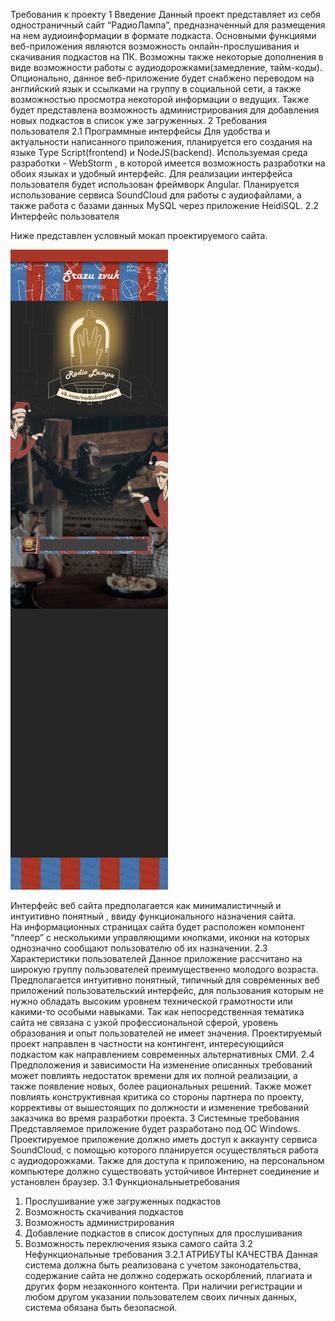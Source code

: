 Требования к проекту
1 Введение
Данный проект представляет из себя одностраничный сайт  “РадиоЛампа”, предназначенный для размещения на нем аудиоинформации в формате подкаста. Основными функциями веб-приложения являются возможность онлайн-прослушивания и скачивания подкастов на ПК. Возможны также некоторые дополнения в виде возможности работы с аудиодорожками(замедление, тайм-коды). Опционально, данное веб-приложение будет снабжено переводом на английский язык и ссылками на группу в социальной сети, а также возможностью просмотра некоторой информации о ведущих. Также будет представлена возможность администрирования для добавления новых подкастов в список уже загруженных.
2 Требования пользователя
2.1 Программные интерфейсы
Для удобства и актуальности написанного приложения, планируется его создания на языке Type Script(frontend) и NodeJS(backend). Используемая среда разработки  - WebStorm , в которой имеется  возможность разработки на обоих языках  и удобный интерфейс. 
Для реализации интерфейса пользователя будет использован фреймворк Angular. Планируется использование сервиса SoundCloud для работы с аудиофайлами, а также работа с базами данных MySQL  через приложение HeidiSQL.
2.2 Интерфейс пользователя

Ниже представлен условный мокап проектируемого сайта.

![main_page](https://github.com/perekatypola/radiolamp/blob/main/radiolampa_sayt_chernovik.jpg)

Интерфейс веб сайта предполагается как минималистичный и интуитивно понятный , ввиду функционального назначения сайта.  
На информационных страницах сайта будет расположен компонент “плеер” с несколькими управляющими кнопками, иконки на которых однозначно сообщают пользователю об их назначении.
2.3 Характеристики пользователей
Данное приложение рассчитано на широкую группу пользователей преимущественно молодого возраста. Предполагается интуитивно понятный, типичный для современных веб приложений пользовательский интерфейс, для пользования которым не нужно обладать высоким уровнем технической грамотности или какими-то особыми навыками. Так как непосредственная тематика сайта не связана с узкой профессиональной сферой, уровень образования и опыт пользователей не имеет значения. Проектируемый проект направлен в частности на контингент, интересующийся подкастом как направлением современных альтернативных СМИ. 
2.4 Предположения и зависимости
На изменение описанных требований может повлиять недостаток времени для их полной реализации, а также появление новых, более рациональных решений. Также может повлиять конструктивная критика со стороны партнера по проекту, коррективы от вышестоящих по должности и изменение требований заказчика во время разработки проекта.
3 Системные требования
Представляемое приложение будет разработано под ОС Windows. Проектируемое приложение должно иметь доступ к аккаунту сервиса SoundCloud, с помощью которого планируется осуществляться работа с аудиодорожками. Также для доступа к приложению, на персональном компьютере должно существовать устойчивое Интернет соединение и установлен браузер.
3.1 Функциональныетребования
1.	Прослушивание уже загруженных подкастов
2.	Возможность скачивания подкастов
3.	Возможность администрирования
4.	Добавление подкастов в список доступных для прослушивания
5.	Возможность переключения языка самого сайта
3.2 Нефункциональные требования
3.2.1 АТРИБУТЫ КАЧЕСТВА
Данная система должна быть реализована с учетом законодательства, содержание сайта не должно содержать оскорблений, плагиата и других форм незаконного контента. При наличии регистрации и любом другом указании пользователем своих личных данных, система обязана быть безопасной.
